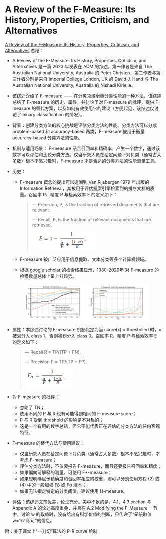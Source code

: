 # A Review of the F-Measure: Its History, Properties, Criticism, and Alternatives

[A Review of the F-Measure: Its History, Properties, Criticism, and Alternatives](https://dl.acm.org/doi/full/10.1145/3606367) 总结：

* A Review of the F-Measure: Its History, Properties, Criticism, and Alternatives 是一篇 2023 年发表在 ACM 的综述。第一作者是来自 The Australian National University, Australia 的  Peter Christen，第二作者与第三作者分别是来自 Imperial College London, UK 的 David J. Hand 与 The Australian National University, Australia 的 Nishadi Kirielle。
* 该综述介绍了 F-measure —— 在分类领域衡量分类性能的一种方法。该综述总结了 F-measure 的历史、属性，并讨论了对 F-measure 的批评，提供 F-measure 的替代方案，以及如何有效使用它的建议（方便起见，该综述仅讨论了 binary classification 的情况）。
* 背景：创建分类方法的核心挑战是评估分类方法的性能。分类方法可以分成 problem-based 和 accuracy-based 两类，F-measure 被用于衡量 accuracy-based 分类方法的性能。
* 机制与适用场景： F-measure 结合召回率和精确率，产生一个数字，通过该数字可以评估和比较分类方法。仅当研究人员在给定问题下对负类（通常占大多数）根本不感兴趣时，F-measure 才是合适的分类方法的性能测量工具。
*   历史：&#x20;

    *   F-measure 概念的提出可以追溯到 Van Rijsbergen 1979 年出版的 Information Retrieval，其被用于评估搜索引擎检索到的排序文档的质量。召回率 R、精度 P 与检索效率 E 的定义如下：

        > — Precision, P, is the fraction of retrieved documents that are relevant.&#x20;
        >
        > — Recall, R, is the fraction of relevant documents that are retrieved.
        >
        > ![](<../../.gitbook/assets/image (13).png>)


    * F-measure 被广泛应用于信息提取、文本分类等多个计算机领域。
    * 根据 google scholar 的检索结果显示，1980-2020年 对 F-measure 的检索数量总体上呈上升趋势。

    <figure><img src="../../.gitbook/assets/image (1) (1) (1).png" alt=""><figcaption></figcaption></figure>
*   属性：本综述讨论的 F-measure 机制假定为当 score(x) > thresholed 时，x 被划分入 class 1，否则被划分入 class 0。召回率 R、精度 P 与检索效率 E 的定义如下：

    > — Recall R = TP/(TP + FN),
    >
    > &#x20;— Precision P = TP/(TP + FP).
    >
    > ![](<../../.gitbook/assets/image (5) (1).png>)
* 对 F-measure 的批评：
  * 忽略了 TN；
  * 使用不同的 P 与 R 也有可能得到相同的 F-measure score；
  * P 与 R 受到 threshold 的影响是不对称的；
  * 这是一个有用的数字总结，但它不能代表正在评估的分类方法的任何客观特征。
* F-measure 的替代方法与使用建议：
  * 仅当研究人员在给定问题下对负类（通常占大多数）根本不感兴趣时，才考虑 F-measure；
  * 评估分类方法时，不仅要报告 F-measure，而且还要报告召回率和精度；
  * 如果偏向可解释的测量，可使用 F\*-measure；
  * 如果想明确赋予精确度和召回率相应的权重，则可以分别使用方程 (2) 或 (4) 中的一般加权 Fβ 或 Fα 版本；
  * 如果无法指定特定的分类阈值，建议使用 H-measure。
* 评估：该综述文笔优美，论证充分。美中不足的是，4.1、4.3 section 与 Appendix A 的论述高度重叠，并且在 A.2 Modifying the F-Measure 一节中，讨论 w 的取值时，没有给出有科学价值的判断，只传递了“笼统取值 w=1/2 即可”的信息。

附：关于课堂上“一刀切”算法的 P-R curve 绘制

<figure><img src="../../.gitbook/assets/P-R_curve.jpg" alt=""><figcaption></figcaption></figure>
